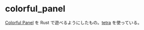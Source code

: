 # colorful_panel

[Colorful Panel](https://atcoder.jp/contests/chokudai005/tasks/chokudai005_a) を Rust で遊べるようにしたもの。[tetra](https://docs.rs/tetra) を使っている。
